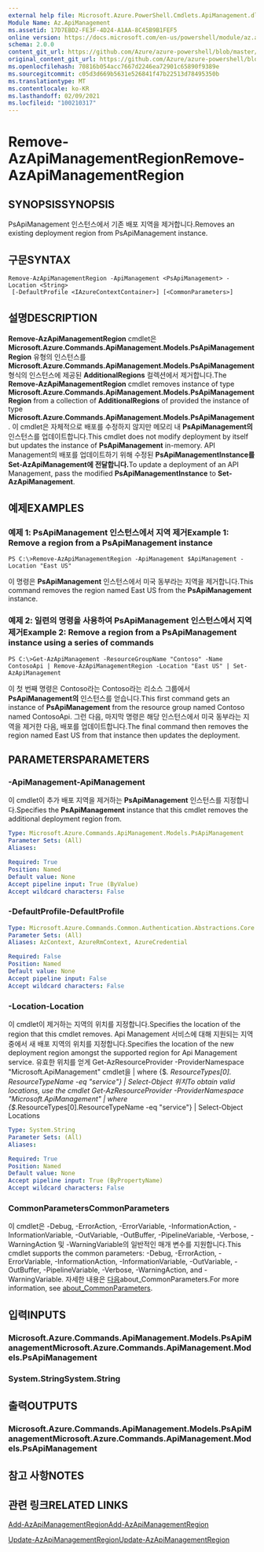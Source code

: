 ```yaml
---
external help file: Microsoft.Azure.PowerShell.Cmdlets.ApiManagement.dll-Help.xml
Module Name: Az.ApiManagement
ms.assetid: 17D7EBD2-FE3F-4D24-A1AA-8C45B9B1FEF5
online version: https://docs.microsoft.com/en-us/powershell/module/az.apimanagement/remove-azapimanagementregion
schema: 2.0.0
content_git_url: https://github.com/Azure/azure-powershell/blob/master/src/ApiManagement/ApiManagement/help/Remove-AzApiManagementRegion.md
original_content_git_url: https://github.com/Azure/azure-powershell/blob/master/src/ApiManagement/ApiManagement/help/Remove-AzApiManagementRegion.md
ms.openlocfilehash: 70816b054acc7667d2246ea72901c65890f9389e
ms.sourcegitcommit: c05d3d669b5631e526841f47b22513d78495350b
ms.translationtype: MT
ms.contentlocale: ko-KR
ms.lasthandoff: 02/09/2021
ms.locfileid: "100210317"
---
```

# <span data-ttu-id="faf5f-101">Remove-AzApiManagementRegion</span><span class="sxs-lookup"><span data-stu-id="faf5f-101">Remove-AzApiManagementRegion</span></span>

## <span data-ttu-id="faf5f-102">SYNOPSIS</span><span class="sxs-lookup"><span data-stu-id="faf5f-102">SYNOPSIS</span></span>
<span data-ttu-id="faf5f-103">PsApiManagement 인스턴스에서 기존 배포 지역을 제거합니다.</span><span class="sxs-lookup"><span data-stu-id="faf5f-103">Removes an existing deployment region from PsApiManagement instance.</span></span>

## <span data-ttu-id="faf5f-104">구문</span><span class="sxs-lookup"><span data-stu-id="faf5f-104">SYNTAX</span></span>

```
Remove-AzApiManagementRegion -ApiManagement <PsApiManagement> -Location <String>
 [-DefaultProfile <IAzureContextContainer>] [<CommonParameters>]
```

## <span data-ttu-id="faf5f-105">설명</span><span class="sxs-lookup"><span data-stu-id="faf5f-105">DESCRIPTION</span></span>
<span data-ttu-id="faf5f-106">**Remove-AzApiManagementRegion** cmdlet은 **Microsoft.Azure.Commands.ApiManagement.Models.PsApiManagementRegion** 유형의 인스턴스를 **Microsoft.Azure.Commands.ApiManagement.Models.PsApiManagement** 형식의 인스턴스에 제공된 **AdditionalRegions** 컬렉션에서 제거합니다.</span><span class="sxs-lookup"><span data-stu-id="faf5f-106">The **Remove-AzApiManagementRegion** cmdlet removes instance of type **Microsoft.Azure.Commands.ApiManagement.Models.PsApiManagementRegion** from a collection of **AdditionalRegions** of provided the instance of type **Microsoft.Azure.Commands.ApiManagement.Models.PsApiManagement**.</span></span>
<span data-ttu-id="faf5f-107">이 cmdlet은 자체적으로 배포를 수정하지 않지만 메모리 내 **PsApiManagement의** 인스턴스를 업데이트합니다.</span><span class="sxs-lookup"><span data-stu-id="faf5f-107">This cmdlet does not modify deployment by itself but updates the instance of **PsApiManagement** in-memory.</span></span>
<span data-ttu-id="faf5f-108">API Management의 배포를 업데이트하기 위해 수정된 **PsApiManagementInstance를** **Set-AzApiManagement에 전달합니다.**</span><span class="sxs-lookup"><span data-stu-id="faf5f-108">To update a deployment of an API Management, pass the modified **PsApiManagementInstance** to **Set-AzApiManagement**.</span></span>

## <span data-ttu-id="faf5f-109">예제</span><span class="sxs-lookup"><span data-stu-id="faf5f-109">EXAMPLES</span></span>

### <span data-ttu-id="faf5f-110">예제 1: PsApiManagement 인스턴스에서 지역 제거</span><span class="sxs-lookup"><span data-stu-id="faf5f-110">Example 1: Remove a region from a PsApiManagement instance</span></span>
```
PS C:\>Remove-AzApiManagementRegion -ApiManagement $ApiManagement -Location "East US"
```

<span data-ttu-id="faf5f-111">이 명령은 **PsApiManagement** 인스턴스에서 미국 동부라는 지역을 제거합니다.</span><span class="sxs-lookup"><span data-stu-id="faf5f-111">This command removes the region named East US from the **PsApiManagement** instance.</span></span>

### <span data-ttu-id="faf5f-112">예제 2: 일련의 명령을 사용하여 PsApiManagement 인스턴스에서 지역 제거</span><span class="sxs-lookup"><span data-stu-id="faf5f-112">Example 2: Remove a region from a PsApiManagement instance using a series of commands</span></span>
```
PS C:\>Get-AzApiManagement -ResourceGroupName "Contoso" -Name ContosoApi | Remove-AzApiManagementRegion -Location "East US" | Set-AzApiManagement
```

<span data-ttu-id="faf5f-113">이 첫 번째 명령은 Contoso라는 Contoso라는 리소스 그룹에서 **PsApiManagement의** 인스턴스를 얻습니다.</span><span class="sxs-lookup"><span data-stu-id="faf5f-113">This first command gets an instance of **PsApiManagement** from the resource group named Contoso named ContosoApi.</span></span>
<span data-ttu-id="faf5f-114">그런 다음, 마지막 명령은 해당 인스턴스에서 미국 동부라는 지역을 제거한 다음, 배포를 업데이트합니다.</span><span class="sxs-lookup"><span data-stu-id="faf5f-114">The final command then removes the region named East US from that instance then updates the deployment.</span></span>

## <span data-ttu-id="faf5f-115">PARAMETERS</span><span class="sxs-lookup"><span data-stu-id="faf5f-115">PARAMETERS</span></span>

### <span data-ttu-id="faf5f-116">-ApiManagement</span><span class="sxs-lookup"><span data-stu-id="faf5f-116">-ApiManagement</span></span>
<span data-ttu-id="faf5f-117">이 cmdlet이 추가 배포 지역을 제거하는 **PsApiManagement** 인스턴스를 지정합니다.</span><span class="sxs-lookup"><span data-stu-id="faf5f-117">Specifies the **PsApiManagement** instance that this cmdlet removes the additional deployment region from.</span></span>

```yaml
Type: Microsoft.Azure.Commands.ApiManagement.Models.PsApiManagement
Parameter Sets: (All)
Aliases:

Required: True
Position: Named
Default value: None
Accept pipeline input: True (ByValue)
Accept wildcard characters: False
```

### <span data-ttu-id="faf5f-118">-DefaultProfile</span><span class="sxs-lookup"><span data-stu-id="faf5f-118">-DefaultProfile</span></span>

```yaml
Type: Microsoft.Azure.Commands.Common.Authentication.Abstractions.Core.IAzureContextContainer
Parameter Sets: (All)
Aliases: AzContext, AzureRmContext, AzureCredential

Required: False
Position: Named
Default value: None
Accept pipeline input: False
Accept wildcard characters: False
```

### <span data-ttu-id="faf5f-119">-Location</span><span class="sxs-lookup"><span data-stu-id="faf5f-119">-Location</span></span>
<span data-ttu-id="faf5f-120">이 cmdlet이 제거하는 지역의 위치를 지정합니다.</span><span class="sxs-lookup"><span data-stu-id="faf5f-120">Specifies the location of the region that this cmdlet removes.</span></span>
<span data-ttu-id="faf5f-121">Api Management 서비스에 대해 지원되는 지역 중에서 새 배포 지역의 위치를 지정합니다.</span><span class="sxs-lookup"><span data-stu-id="faf5f-121">Specifies the location of the new deployment region amongst the supported region for Api Management service.</span></span>
<span data-ttu-id="faf5f-122">유효한 위치를 얻게 Get-AzResourceProvider -ProviderNamespace "Microsoft.ApiManagement" cmdlet을 | where {$_. ResourceTypes[0]. ResourceTypeName -eq "service"} | Select-Object 위치</span><span class="sxs-lookup"><span data-stu-id="faf5f-122">To obtain valid locations, use the cmdlet Get-AzResourceProvider -ProviderNamespace "Microsoft.ApiManagement" | where {$_.ResourceTypes[0].ResourceTypeName -eq "service"} | Select-Object Locations</span></span>

```yaml
Type: System.String
Parameter Sets: (All)
Aliases:

Required: True
Position: Named
Default value: None
Accept pipeline input: True (ByPropertyName)
Accept wildcard characters: False
```

### <span data-ttu-id="faf5f-123">CommonParameters</span><span class="sxs-lookup"><span data-stu-id="faf5f-123">CommonParameters</span></span>
<span data-ttu-id="faf5f-124">이 cmdlet은 -Debug, -ErrorAction, -ErrorVariable, -InformationAction, -InformationVariable, -OutVariable, -OutBuffer, -PipelineVariable, -Verbose, -WarningAction 및 -WarningVariable의 일반적인 매개 변수를 지원합니다.</span><span class="sxs-lookup"><span data-stu-id="faf5f-124">This cmdlet supports the common parameters: -Debug, -ErrorAction, -ErrorVariable, -InformationAction, -InformationVariable, -OutVariable, -OutBuffer, -PipelineVariable, -Verbose, -WarningAction, and -WarningVariable.</span></span> <span data-ttu-id="faf5f-125">자세한 내용은 [다음](http://go.microsoft.com/fwlink/?LinkID=113216)about_CommonParameters.</span><span class="sxs-lookup"><span data-stu-id="faf5f-125">For more information, see [about_CommonParameters](http://go.microsoft.com/fwlink/?LinkID=113216).</span></span>

## <span data-ttu-id="faf5f-126">입력</span><span class="sxs-lookup"><span data-stu-id="faf5f-126">INPUTS</span></span>

### <span data-ttu-id="faf5f-127">Microsoft.Azure.Commands.ApiManagement.Models.PsApiManagement</span><span class="sxs-lookup"><span data-stu-id="faf5f-127">Microsoft.Azure.Commands.ApiManagement.Models.PsApiManagement</span></span>

### <span data-ttu-id="faf5f-128">System.String</span><span class="sxs-lookup"><span data-stu-id="faf5f-128">System.String</span></span>

## <span data-ttu-id="faf5f-129">출력</span><span class="sxs-lookup"><span data-stu-id="faf5f-129">OUTPUTS</span></span>

### <span data-ttu-id="faf5f-130">Microsoft.Azure.Commands.ApiManagement.Models.PsApiManagement</span><span class="sxs-lookup"><span data-stu-id="faf5f-130">Microsoft.Azure.Commands.ApiManagement.Models.PsApiManagement</span></span>

## <span data-ttu-id="faf5f-131">참고 사항</span><span class="sxs-lookup"><span data-stu-id="faf5f-131">NOTES</span></span>

## <span data-ttu-id="faf5f-132">관련 링크</span><span class="sxs-lookup"><span data-stu-id="faf5f-132">RELATED LINKS</span></span>

[<span data-ttu-id="faf5f-133">Add-AzApiManagementRegion</span><span class="sxs-lookup"><span data-stu-id="faf5f-133">Add-AzApiManagementRegion</span></span>](./Add-AzApiManagementRegion.md)

[<span data-ttu-id="faf5f-134">Update-AzApiManagementRegion</span><span class="sxs-lookup"><span data-stu-id="faf5f-134">Update-AzApiManagementRegion</span></span>](./Update-AzApiManagementRegion.md)


